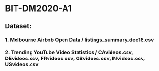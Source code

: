 # BIT-DM2020-A1

## Dataset: 
### 1. Melbourne Airbnb Open Data / listings_summary_dec18.csv
### 2. Trending YouTube Video Statistics / CAvideos.csv, DEvideos.csv, FRvideos.csv, GBvideos.csv, INvideos.csv, USvideos.csv
